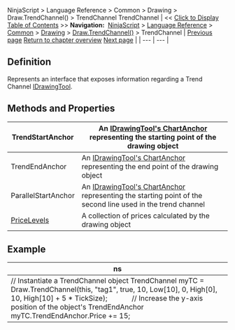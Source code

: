 ﻿
NinjaScript \> Language Reference \> Common \> Drawing \> Draw.TrendChannel() \> TrendChannel
TrendChannel
| \<\< [Click to Display Table of Contents](trendchannel.md) \>\> **Navigation:**     [NinjaScript](ninjascript.md) \> [Language Reference](language_reference_wip.md) \> [Common](common.md) \> [Drawing](drawing.md) \> [Draw.TrendChannel()](draw_trendchannel.md) \> TrendChannel | [Previous page](draw_trendchannel.md) [Return to chapter overview](draw_trendchannel.md) [Next page](draw_triangle.md) |
| --- | --- |
## Definition
Represents an interface that exposes information regarding a Trend Channel [IDrawingTool](idrawingtool.md).
 
## Methods and Properties
| TrendStartAnchor | An [IDrawingTool's ChartAnchor](idrawingtool.htm#chartanchor) representing the starting point of the drawing object |
| --- | --- |
| TrendEndAnchor | An [IDrawingTool's ChartAnchor](idrawingtool.htm#chartanchor) representing the end point of the drawing object |
| ParallelStartAnchor | An [IDrawingTool's ChartAnchor](idrawingtool.htm#chartanchor) representing the starting point of the second line used in the trend channel |
| [PriceLevels](pricelevels.md) | A collection of prices calculated by the drawing object |

## 
## 
## 
## Example
| ns |
| --- |
| // Instantiate a TrendChannel object TrendChannel myTC \= Draw.TrendChannel(this, "tag1", true, 10, Low\[10], 0, High\[0], 10, High\[10] \+ 5 \* TickSize);              // Increase the y\-axis position of the object's TrendEndAnchor myTC.TrendEndAnchor.Price \+\= 15; |
